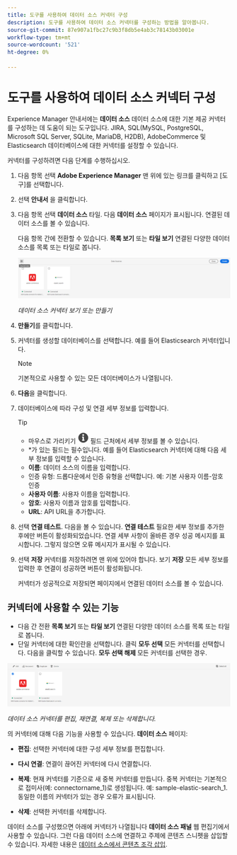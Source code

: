 ```yaml
---
title: 도구를 사용하여 데이터 소스 커넥터 구성
description: 도구를 사용하여 데이터 소스 커넥터를 구성하는 방법을 알아봅니다.
source-git-commit: 87e907a1fbc27c9b3f8db5e4ab3c78143b03001e
workflow-type: tm+mt
source-wordcount: '521'
ht-degree: 0%

---
```



# 도구를 사용하여 데이터 소스 커넥터 구성

Experience Manager 안내서에는 **데이터 소스** 데이터 소스에 대한 기본 제공 커넥터를 구성하는 데 도움이 되는 도구입니다. JIRA, SQL(MySQL, PostgreSQL, Microsoft SQL Server, SQLite, MariaDB, H2DB), AdobeCommerce 및 Elasticsearch 데이터베이스에 대한 커넥터를 설정할 수 있습니다.

커넥터를 구성하려면 다음 단계를 수행하십시오.

1. 다음 항목 선택 **Adobe Experience Manager** 맨 위에 있는 링크를 클릭하고 [도구]를 선택합니다.
1. 선택 **안내서** 을 클릭합니다.
1. 다음 항목 선택 **데이터 소스** 타일. 다음 **데이터 소스** 페이지가 표시됩니다. 연결된 데이터 소스를 볼 수 있습니다.

   다음 항목 간에 전환할 수 있습니다. **목록 보기** 또는 **타일 보기** 연결된 다양한 데이터 소스를 목록 또는 타일로 봅니다.

   <img src="./assets/data-sources-create-window.png" alt= "데이터 소스 페이지에 나열된 데이터 소스" width="800">

   *데이터 소스 커넥터 보기 또는 만들기*
1. **만들기**&#x200B;를 클릭합니다.
1. 커넥터를 생성할 데이터베이스를 선택합니다. 예를 들어 Elasticsearch 커넥터입니다.
   >[!NOTE]
   >
   >기본적으로 사용할 수 있는 모든 데이터베이스가 나열됩니다.

1. **다음**&#x200B;을 클릭합니다.
1. 데이터베이스에 따라 구성 및 연결 세부 정보를 입력합니다.

   >[!TIP]
   >* 마우스로 가리키기 <img src="./assets/info-details.svg" alt= "정보 아이콘" width="25"> 필드 근처에서 세부 정보를 볼 수 있습니다.
   > * *가 있는 필드는 필수입니다. 예를 들어 Elasticsearch 커넥터에 대해 다음 세부 정보를 입력할 수 있습니다.

   * **이름**: 데이터 소스의 이름을 입력합니다.
   * 인증 유형: 드롭다운에서 인증 유형을 선택합니다. 예: 기본 사용자 이름-암호 인증
   * **사용자 이름**: 사용자 이름을 입력합니다.
   * **암호**: 사용자 이름과 암호를 입력합니다.
   * **URL**: API URL을 추가합니다.

1. 선택 **연결 테스트**. 다음을 볼 수 있습니다. **연결 테스트** 필요한 세부 정보를 추가한 후에만 버튼이 활성화되었습니다. 연결 세부 사항이 올바른 경우 성공 메시지를 표시합니다. 그렇지 않으면 오류 메시지가 표시될 수 있습니다.



1. 선택 **저장** 커넥터를 저장하려면 맨 위에 있어야 합니다.     보기 **저장** 모든 세부 정보를 입력한 후 연결이 성공하면 버튼이 활성화됩니다.


   커넥터가 성공적으로 저장되면 페이지에서 연결된 데이터 소스를 볼 수 있습니다.

## 커넥터에 사용할 수 있는 기능

* 다음 간 전환 **목록 보기** 또는 **타일 보기**  연결된 다양한 데이터 소스를 목록 또는 타일로 봅니다.
* 단일 커넥터에 대한 확인란을 선택합니다. 클릭 **모두 선택** 모든 커넥터를 선택합니다. 다음을 클릭할 수 있습니다. **모두 선택 해제** 모든 커넥터를 선택한 경우.

<img src="./assets/data-sources-features.png" alt= "데이터 소스 페이지의 데이터 소스 기능" width="800">

*데이터 소스 커넥터를 편집, 재연결, 복제 또는 삭제합니다.*

의 커넥터에 대해 다음 기능을 사용할 수 있습니다. **데이터 소스** 페이지:

* **편집**: 선택한 커넥터에 대한 구성 세부 정보를 편집합니다.

* **다시 연결**: 연결이 끊어진 커넥터에 다시 연결합니다.

* **복제**: 현재 커넥터를 기준으로 새 중복 커넥터를 만듭니다. 중복 커넥터는 기본적으로 접미사(예: connectorname_1)로 생성됩니다. 예: sample-elastic-search_1.
동일한 이름의 커넥터가 있는 경우 오류가 표시됩니다.

* **삭제**: 선택한 커넥터를 삭제합니다.


데이터 소스를 구성했으면 아래에 커넥터가 나열됩니다 **데이터 소스 패널** 웹 편집기에서 사용할 수 있습니다. 그런 다음 데이터 소스에 연결하고 주제에 콘텐츠 스니펫을 삽입할 수 있습니다. 자세한 내용은 [데이터 소스에서 콘텐츠 조각 삽입](../user-guide/web-editor-content-snippet.md).




